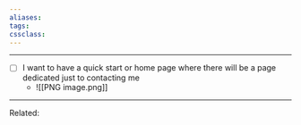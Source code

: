 ```yaml
---
aliases:
tags: 
cssclass:
---
```

---

- [ ] I want to have a quick start or home page where there will be a page dedicated just to contacting me
	- ![[PNG image.png]]
---
Related:


